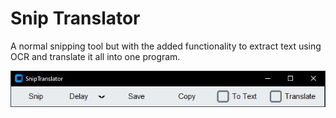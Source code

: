 # Snip Translator

A normal snipping tool but with the added functionality to extract text using OCR and translate it all into one program.

![Image](Sniptool.jpg)

